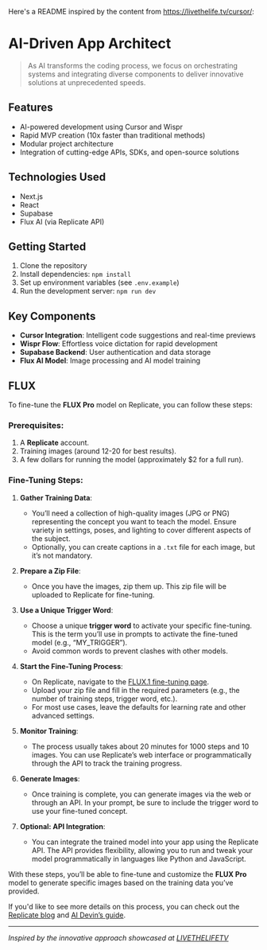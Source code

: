 Here's a README inspired by the content from https://livethelife.tv/cursor/:

# AI-Driven App Architect

> As AI transforms the coding process, we focus on orchestrating systems and integrating diverse components to deliver innovative solutions at unprecedented speeds.

## Features

- AI-powered development using Cursor and Wispr
- Rapid MVP creation (10x faster than traditional methods)
- Modular project architecture
- Integration of cutting-edge APIs, SDKs, and open-source solutions

## Technologies Used

- Next.js
- React
- Supabase
- Flux AI (via Replicate API)

## Getting Started

1. Clone the repository
2. Install dependencies: `npm install`
3. Set up environment variables (see `.env.example`)
4. Run the development server: `npm run dev`

## Key Components

- **Cursor Integration**: Intelligent code suggestions and real-time previews
- **Wispr Flow**: Effortless voice dictation for rapid development
- **Supabase Backend**: User authentication and data storage
- **Flux AI Model**: Image processing and AI model training

## FLUX

To fine-tune the **FLUX Pro** model on Replicate, you can follow these steps:

### Prerequisites:
1. A **Replicate** account.
2. Training images (around 12-20 for best results).
3. A few dollars for running the model (approximately $2 for a full run).

### Fine-Tuning Steps:
1. **Gather Training Data**: 
   - You’ll need a collection of high-quality images (JPG or PNG) representing the concept you want to teach the model. Ensure variety in settings, poses, and lighting to cover different aspects of the subject. 
   - Optionally, you can create captions in a `.txt` file for each image, but it’s not mandatory.

2. **Prepare a Zip File**:
   - Once you have the images, zip them up. This zip file will be uploaded to Replicate for fine-tuning.

3. **Use a Unique Trigger Word**:
   - Choose a unique **trigger word** to activate your specific fine-tuning. This is the term you’ll use in prompts to activate the fine-tuned model (e.g., “MY_TRIGGER”).
   - Avoid common words to prevent clashes with other models.

4. **Start the Fine-Tuning Process**:
   - On Replicate, navigate to the [FLUX.1 fine-tuning page](https://replicate.com/blog/fine-tune-flux).
   - Upload your zip file and fill in the required parameters (e.g., the number of training steps, trigger word, etc.). 
   - For most use cases, leave the defaults for learning rate and other advanced settings.

5. **Monitor Training**:
   - The process usually takes about 20 minutes for 1000 steps and 10 images. You can use Replicate’s web interface or programmatically through the API to track the training progress.

6. **Generate Images**:
   - Once training is complete, you can generate images via the web or through an API. In your prompt, be sure to include the trigger word to use your fine-tuned concept.

7. **Optional: API Integration**:
   - You can integrate the trained model into your app using the Replicate API. The API provides flexibility, allowing you to run and tweak your model programmatically in languages like Python and JavaScript.

With these steps, you’ll be able to fine-tune and customize the **FLUX Pro** model to generate specific images based on the training data you’ve provided.

If you'd like to see more details on this process, you can check out the [Replicate blog](https://replicate.com/blog/fine-tune-flux) and [AI Devin’s guide](https://posts.aidevin.dev/posts/885).


---

*Inspired by the innovative approach showcased at [LIVETHELIFETV](https://livethelife.tv/cursor/)*